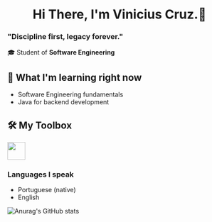 <h1 style="text-align: center;">Hi There, I'm Vinicius Cruz.🤝</h1>


### "Discipline first, legacy forever."
🎓 Student of **Software Engineering**

## 🚀 What I'm learning right now  
- Software Engineering fundamentals  
- Java for backend development  

## 🛠️ My Toolbox
<img src="https://cdn.jsdelivr.net/gh/devicons/devicon@latest/icons/java/java-original-wordmark.svg" width="40" height="40" />

          


### Languages I speak
- Portuguese (native)
- English

![Anurag's GitHub stats](https://github-readme-stats.vercel.app/api?username=kruzvinicius&show_icons=true&theme=dark)
